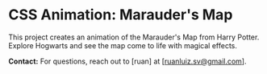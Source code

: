 # CSS Animation: Marauder's Map

This project creates an animation of the Marauder's Map from Harry Potter. Explore Hogwarts and see the map come to life with magical effects.

**Contact:**
For questions, reach out to [ruan] at [ruanluiz.sv@gmail.com].

